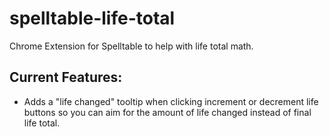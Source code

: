 # spelltable-life-total

Chrome Extension for Spelltable to help with life total math.

## Current Features:

- Adds a "life changed" tooltip when clicking increment or decrement life buttons so you can aim for the amount of life changed instead of final life total.
